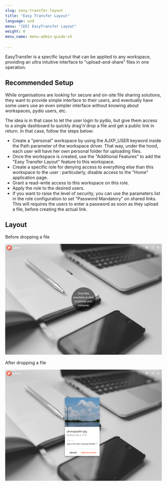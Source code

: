 ```yaml
---
slug: easy-transfer-layout
title: "Easy Transfer Layout"
language: und
menu: "[ED] EasyTransfer Layout"
weight: 0
menu_name: menu-admin-guide-v5

---
```


EasyTransfer is a specific layout that can be applied to any workspace, providing an ultra intuitive interface to "upload-and-share" files in one operation.

## Recommended Setup

While organisations are looking for secure and on-site file sharing solutions, they want to provide simple interface to their users, and eventually have
some users use an even simpler interface without knowing about workspaces, pydio users, etc.

The idea is in that case to let the user login to pydio, but give them access to a single dashboard to quickly drag'n'drop a file and get a public link
in return. In that case, follow the steps below: 

 - Create a "personal" workspace by using the AJXP_USER keyword inside the Path parameter of the workspace driver. That way, under the hood, each user will have her own personal folder for uploading files.
 - Once the workspace is created, use the "Additional Features" to add the "Easy Transfer Layout" feature to this workspace.
 - Create a specific role for denying access to everything else than this workspace to the user : particularly, disable access to the "Home" application page.
 - Grant a read-write access to this workspace on this role.
 - Apply the role to the desired users.
 - If you want to raise the level of security, you can use the parameters list in the role configuration to set "Password Mandatory" on shared links. This will requires the users to enter a password as soon as they upload a file, before creating the actual link.

## Layout

Before dropping a file 

![](../../images/4_setup_workspaces_and_users/easy_transfer_before.png)

After dropping a file 

![](../../images/4_setup_workspaces_and_users/easy_transfer_after.png)

